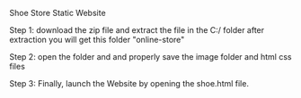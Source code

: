 Shoe Store Static Website 

Step 1: download the zip file and extract the file in the C:/ folder after extraction you will get this folder "online-store" 

Step 2: open the folder and and properly save the image folder and html css files

Step 3: Finally, launch the Website by opening the shoe.html file.
